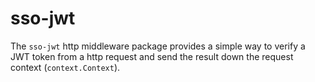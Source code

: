 # sso-jwt

The `sso-jwt` http middleware package provides a simple way to verify a JWT token from a http request and send the result down the request context (`context.Context`).
